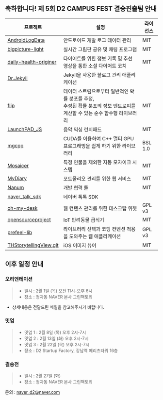 

## 축하합니다! 제 5회 D2 CAMPUS FEST 결승진출팀 안내

프로젝트|설명|라이선스
-|-|-
[AndroidLogData](https://github.com/AndroidLogData)|안드로이드 개발 로그 데이터 관리|MIT
[bigpicture-light](https://github.com/JuhoKang/bigpicture-light)|실시간 그림판 공유 및 채팅 프로그램|MIT
[daily-health-originer](https://github.com/ryuhangyeong/daily-health-originer)|다이어트를 위한 정보 기록 및 추천 영상을 통한 소셜 다이어트 코치|MIT
[Dr.Jekyll](https://github.com/MoonCrystalPower/Dr.Jekyll)|Jekyll을 사용한 블로그 관리 애플리케이션
[flip](https://github.com/xxxnell/flip/tree/develop)|데이터 스트림으로부터 일반적인 확률 분포를 추정,<br/> 추정된 확률 분포의 정보 엔트로피를 계산할 수 있는 순수 함수형 라이브러리|MIT
[LaunchPAD_JS](https://github.com/rouismia/LaunchPAD_JS)|음악 믹싱 런치패드|MIT|
[mgcpp](https://github.com/MGfoundation/mgcpp)|CUDA를 이용하여 C++ 멀티 GPU 프로그래밍을 쉽게 하기 위한 라이브러리|BSL 1.0
[Mosaicer](https://github.com/seongahjo/Mosaicer)|특정 인물을 제외한 자동 모자이크 시스템|MIT
[MyDiary](https://github.com/poirin/MyDiary)|포트폴리오 관리를 위한 웹 서비스|MIT
[Nanum](https://github.com/LandvibeDev/Nanum)|개발 협력 툴|MIT
[naver_talk_sdk](https://github.com/HwangWonYo/naver_talk_sdk)|네이버 톡톡 SDK
[oh-my-desk](https://github.com/ahki/oh-my-desk)|웹 컨텐츠 관리를 위한 데스크탑 위젯|GPL v3
[opensourceproject](https://github.com/kuj0210/opensourceproject)|IoT 반려동물 급식기|MIT
[prefeel-lib](https://github.com/bbvch13531/prefeel-lib)|라이브러리 선택과 코딩 컨벤션 적용을 도와주는 웹 애플리케이션 |GPL v3
[THStorytellingView.git](https://github.com/TileImageTeamiOS/THStorytellingView.git)|iOS 이미지 뷰어|MIT


## 이후 일정 안내
### 오리엔테이션
>* 일시 : 2월 1일 (목) 오전 11시-오후 6시
>* 장소 : 정자동 NAVER 본사 그린팩토리<br/>
* 상세내용은 전달드린 메일을 참고해주시기 바랍니다.

### 밋업
>* 밋업 1 : 2월 8일 (목) 오후 2시-7시
>* 밋업 2 : 2월 13일 (화) 오후 2시-7시
>* 밋업 3 : 2월 22일 (목) 오후 2시-7시<br/>
>* 장소 : D2 Startup Factory, 강남역 메리츠타워 16층


### 결승전
>* 일시 : 2월 27일 (화)
>* 장소 : 정자동 NAVER 본사 그린팩토리

문의 : naver_d2@naver.com
